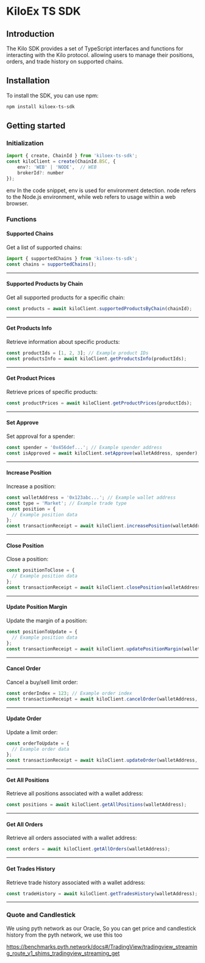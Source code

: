 # KiloEx TS SDK

## Introduction

The Kilo SDK provides a set of TypeScript interfaces and functions for interacting with the Kilo protocol. allowing users to manage their positions, orders, and trade history on supported chains.

## Installation

To install the SDK, you can use npm:

```bash
npm install kiloex-ts-sdk
```

## Getting started

### Initialization

```javascript
import { create, ChainId } from 'kiloex-ts-sdk';
const kiloClient = create(ChainId.BSC, {
    env?: 'WEB' | 'NODE',  // WEB
    brokerId?: number
});
```

env In the code snippet, env is used for environment detection. node refers to the Node.js environment, while web refers to usage within a web browser.

### Functions

#### Supported Chains

Get a list of supported chains:

```javascript
import { supportedChains } from 'kiloex-ts-sdk';
const chains = supportedChains();
```

---

#### Supported Products by Chain

Get all supported products for a specific chain:

```javascript
const products = await kiloClient.supportedProductsByChain(chainId);
```

---

#### Get Products Info

Retrieve information about specific products:

```javascript
const productIds = [1, 2, 3]; // Example product IDs
const productsInfo = await kiloClient.getProductsInfo(productIds);
```

---

#### Get Product Prices

Retrieve prices of specific products:

```javascript
const productPrices = await kiloClient.getProductPrices(productIds);
```

---

#### Set Approve

Set approval for a spender:

```javascript
const spender = '0x456def...'; // Example spender address
const isApproved = await kiloClient.setApprove(walletAddress, spender);
```

---

#### Increase Position

Increase a position:

```javascript
const walletAddress = '0x123abc...'; // Example wallet address
const type = 'Market'; // Example trade type
const position = {
  // Example position data
};
const transactionReceipt = await kiloClient.increasePosition(walletAddress, type, position);
```

---

#### Close Position

Close a position:

```javascript
const positionToClose = {
  // Example position data
};
const transactionReceipt = await kiloClient.closePosition(walletAddress, positionToClose);
```

---

#### Update Position Margin

Update the margin of a position:

```javascript
const positionToUpdate = {
  // Example position data
};
const transactionReceipt = await kiloClient.updatePositionMargin(walletAddress, positionToUpdate);
```

---

#### Cancel Order

Cancel a buy/sell limit order:

```javascript
const orderIndex = 123; // Example order index
const transactionReceipt = await kiloClient.cancelOrder(walletAddress, 'Increase', orderIndex);
```

---

#### Update Order

Update a limit order:

```javascript
const orderToUpdate = {
  // Example order data
};
const transactionReceipt = await kiloClient.updateOrder(walletAddress, orderToUpdate);
```

---

#### Get All Positions

Retrieve all positions associated with a wallet address:

```javascript
const positions = await kiloClient.getAllPositions(walletAddress);
```

---

#### Get All Orders

Retrieve all orders associated with a wallet address:

```javascript
const orders = await kiloClient.getAllOrders(walletAddress);
```

---

#### Get Trades History

Retrieve trade history associated with a wallet address:

```javascript
const tradeHistory = await kiloClient.getTradesHistory(walletAddress);
```

---

### Quote and Candlestick

We using pyth network as our Oracle, So you can get price and candlestick history from the pyth network, we use this too

https://benchmarks.pyth.network/docs#/TradingView/tradingview_streaming_route_v1_shims_tradingview_streaming_get
